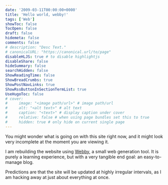 ```yaml
---
date: '2009-03-11T00:00:00+0000'
title: 'Hello world, webby!'
tags: ['Web']
showToc: false
TocOpen: false
draft: false
hidemeta: false
comments: false
# description: "Desc Text."
# canonicalURL: "https://canonical.url/to/page"
disableHLJS: true # to disable highlightjs
disableShare: false
hideSummary: false
searchHidden: false
ShowReadingTime: false
ShowBreadCrumbs: true
ShowPostNavLinks: true
ShowRssButtonInSectionTermList: true
UseHugoToc: false
# cover:
#     image: "<image path/url>" # image path/url
#     alt: "<alt text>" # alt text
#     caption: "<text>" # display caption under cover
#     relative: false # when using page bundles set this to true
#     hidden: true # only hide on current single page
---
```


You might wonder what is going on with this site right now, and it might look very incomplete at the moment you are viewing it.

I am rebuilding the website using [Webby](http://webby.sourceforge.org), a small web generation tool. It is purely a learning experience, but with a very tangible end goal: an easy-to-manage blog.

Predictions are that the site will be updated at highly irregular intervals, as I am hacking away at just about everything at once.
